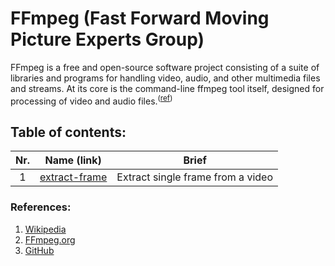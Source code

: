 # FFmpeg (Fast Forward Moving Picture Experts Group)

FFmpeg is a free and open-source software project consisting of a suite of  
libraries and programs for handling video, audio, and other multimedia files  
and streams. At its core is the command-line ffmpeg tool itself, designed for  
processing of video and audio files.<sup>([ref][1])</sup>

## Table of contents:
| Nr. | Name (link)          | Brief                                          |
|:---:| -------------------- | ---------------------------------------------- |
|  1  | [extract-frame](/extract-frame/) | Extract single frame from a video  |

### References:
  1) [Wikipedia][1]
  2) [FFmpeg.org][2]
  3) [GitHub][3]

[1]: <https://en.wikipedia.org/wiki/FFmpeg> "wikipedia"
[2]: <ffmpeg.org> "ffmpeg"
[3]: <https://github.com/FFmpeg/FFmpeg> "GitHub"
